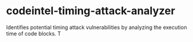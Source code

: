 # codeintel-timing-attack-analyzer
Identifies potential timing attack vulnerabilities by analyzing the execution time of code blocks. T
